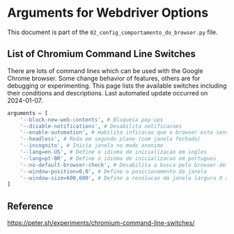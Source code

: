 # Arguments for Webdriver Options

This document is part of the `02_config_comportamento_do_browser.py` file.


## List of Chromium Command Line Switches


There are lots of command lines which can be used with the Google Chrome 
browser. Some change behavior of features, others are for debugging or 
experimenting. This page lists the available switches including their conditions 
and descriptions. Last automated update occurred on 2024-01-07.


```python
arguments = [
    '--block-new-web-contents', # Bloqueia pop-ups
    '--disable-notifications', # Desabilita notificacoes
    '--enable-automation', # Habilita inficacao que o browser esta sendo controlado por automacao
    '--headless', # Roda em segundo plano (com janela fechada)
    '--incognito', # Inicia janela no modo anonimo
    '--lang=en-US', # Define o idioma de inicializacao em ingles 
    '--lang=pt-BR', # Define o idioma de inicializacao em portugues
    '--no-default-browser-check', # Desabilita a busca pelo browser default
    '--window-position=0,0', # Define o posicionamento da janela 
    '--window-size=600,600', # Define a resolucao da janela largura X altura
]
```


## Reference

https://peter.sh/experiments/chromium-command-line-switches/